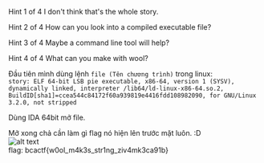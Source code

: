 Hint 1 of 4
I don't think that's the whole story.

Hint 2 of 4
How can you look into a compiled executable file?

Hint 3 of 4
Maybe a command line tool will help?

Hint 4 of 4
What can you make with wool?

Đầu tiên mình dùng lệnh ```file (Tên chương trình)``` trong linux:<br/>
```story: ELF 64-bit LSB pie executable, x86-64, version 1 (SYSV), dynamically linked, interpreter /lib64/ld-linux-x86-64.so.2, BuildID[sha1]=ccea544c84172f60a939819e4416fdd108982090, for GNU/Linux 3.2.0, not stripped```

Dùng IDA 64bit mở file.

Mở xong chả cần làm gì flag nó hiện lên trước mặt luôn. :D <br/>
![alt text](https://i.imgur.com/7enw5lf.png)
<br/>
flag: bcactf{w0ol_m4k3s_str1ng_ziv4mk3ca91b}

